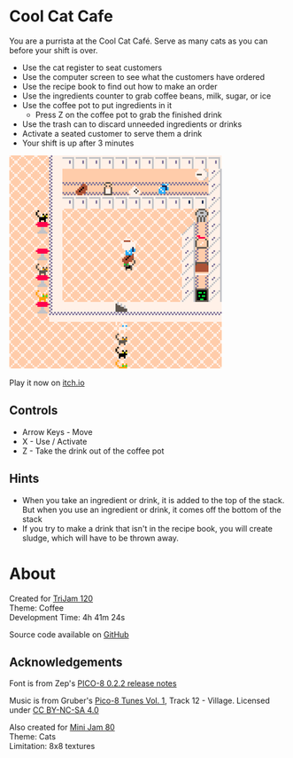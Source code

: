 # Cool Cat Cafe
You are a purrista at the Cool Cat Café. Serve as many cats as you can before your shift is over.

* Use the cat register to seat customers
* Use the computer screen to see what the customers have ordered
* Use the recipe book to find out how to make an order
* Use the ingredients counter to grab coffee beans, milk, sugar, or ice
* Use the coffee pot to put ingredients in it
    * Press Z on the coffee pot to grab the finished drink
* Use the trash can to discard unneeded ingredients or drinks
* Activate a seated customer to serve them a drink
* Your shift is up after 3 minutes


[![A cat barista balancing coffee ingredients on its head in a diner with other cats](images/cover.png)](https://caterpillargames.itch.io/cool-cat-cafe)

Play it now on [itch.io](https://caterpillargames.itch.io/cool-cat-cafe)


## Controls
* Arrow Keys - Move
* X - Use / Activate
* Z - Take the drink out of the coffee pot



## Hints
* When you take an ingredient or drink, it is added to the top of the stack. But when you use an ingredient or drink, it comes off the bottom of the stack
* If you try to make a drink that isn't in the recipe book, you will create sludge, which will have to be thrown away.



# About
Created for [TriJam 120](https://itch.io/jam/trijam-120/entries)  
Theme: Coffee  
Development Time: 4h 41m 24s  


Source code available on [GitHub](https://github.com/CaterpillarGames/pico8-games/tree/master/carts/cool-cat-cafe)


## Acknowledgements
Font is from Zep's [PICO-8 0.2.2 release notes](https://www.lexaloffle.com/bbs/?tid=41544)  

Music is from Gruber's [Pico-8 Tunes Vol. 1](https://www.lexaloffle.com/bbs/?tid=29008), Track 12 - Village. 
Licensed under [CC BY-NC-SA 4.0](https://creativecommons.org/licenses/by-nc-sa/4.0/)




Also created for [Mini Jam 80](https://itch.io/jam/mini-jam-80-cats)  
Theme: Cats  
Limitation: 8x8 textures
